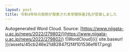 ```yaml
---
layout: post
title: 令和4年秋の叙勲が発表され本学関係者2名が受章しました
---
```

Autogenerated Word Cloud.
Source\: [https://www.niigata-u.ac.jp/news/2022/279802/](https://www.niigata-u.ac.jp/news/2022/279802/)
![WordCloud]({{ site.baseurl }}/assets/45cb246e21d82847f2f4f101536ef617.png)